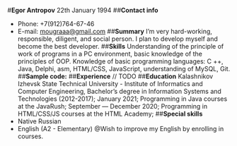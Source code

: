 #**Egor Antropov**
22th January 1994
##**Contact info**
- Phone: +7(912)764-67-46
- E-mail: [mougraaa@gmail.com](mougraaa@gmail.com)
##**Summary**
I’m very hard-working, responsible, diligent, and social person. I plan to develop myself and become the best developer.
##**Skills**
Understanding of the principle of work of programs in a PC environment, basic knowledge of the principles of OOP. Knowledge of basic programming languages: C ++, Java, Delphi, asm, HTML/CSS, JavaScript, understanding of MySQL, Git.
##**Sample code:**
##**Experience** // TODO
##**Education**
Kalashnikov Izhevsk State Technical University - Institute of Informatics and Computer Engineering, Bachelor’s degree in  Information Systems and Technologies (2012-2017);
January 2021; Programming in Java courses at the JavaRush;
September — December 2020; Programming in HTML/CSS/JS courses at the HTML Academy;
##**Special skills**
 - Native Russian
 - English (A2 -  Elementary) @Wish to improve my English by enrolling in courses.